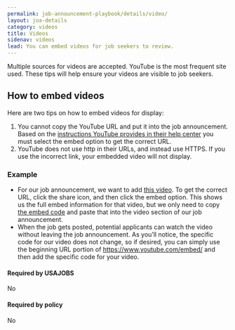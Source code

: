 ```yaml
---
permalink: job-announcement-playbook/details/video/
layout: joa-details
category: videos
title: Videos
sidenav: videos
lead: You can embed videos for job seekers to review.
---
```

Multiple sources for videos are accepted. YouTube is the most frequent site used. These tips will help ensure your videos are visible to job seekers.  

## How to embed videos 

Here are two tips on how to embed videos for display: 

1. You cannot copy the YouTube URL and put it into the job announcement. Based on the <a href="https://support.google.com/youtube/answer/171780?hl=en/"> instructions YouTube provides in their help center</a> you must select the embed option to get the correct URL.
2. YouTube does not use http in their URLs, and instead use HTTPS. If you use the incorrect link, your embedded video will not display.

### Example 

* For our job announcement, we want to add <a href="https://www.youtube.com/watch?v=Gih8-cwTCQU/"> this video</a>. To get the correct URL, click the share icon, and then click the embed option. This shows us the full embed information for that video, but we only need to copy <a href="https://www.youtube.com/embed/Gih8-cwTCQU/">the embed code</a> and paste that into the video section of our job announcement. 
* When the job gets posted, potential applicants can watch the video without leaving the job announcement. As you’ll notice, the specific code for our video does not change, so if desired, you can simply use the beginning URL portion of https://www.youtube.com/embed/ and then add the specific code for your video. 

<div class="usajobs-recruitment-joa-playbook-details__container">
<div class="usajobs-recruitment-joa-playbook-details__required-by-usajobs">
  <h4>Required by USAJOBS</h4>
  <p>No</p>
</div>
<div class="usajobs-recruitment-joa-playbook-details__required-by-policy">
  <h4>Required by policy</h4>
  <p>No</p>
</div>
</div>


